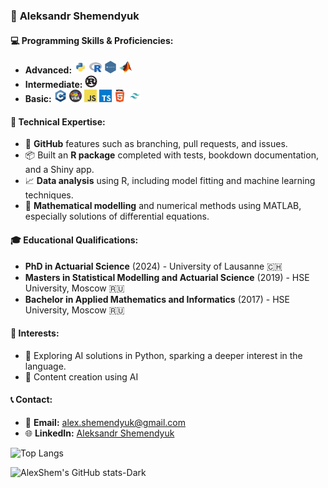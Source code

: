 ### 📌 **Aleksandr Shemendyuk**

#### 💻 **Programming Skills & Proficiencies:**
- **Advanced:** <code><img height="20" src="https://raw.githubusercontent.com/github/explore/master/topics/python/python.png"></code> <code><img height="20" src="https://raw.githubusercontent.com/github/explore/master/topics/r/r.png"></code> <code><img height="20" src="https://raw.githubusercontent.com/github/explore/master/topics/quarto/quarto.png"></code> <code><img height="20" src="https://raw.githubusercontent.com/github/explore/master/topics/matlab/matlab.png"></code>
- **Intermediate:** <code><img height="20" src="https://raw.githubusercontent.com/github/explore/master/topics/rust/rust.png"></code>
- **Basic:** <code><img height="20" src="https://raw.githubusercontent.com/github/explore/master/topics/cpp/cpp.png"
   alt="C++"></code> <code><img height="20" src="https://raw.githubusercontent.com/github/explore/master/topics/vba/vba.png"></code> <code><img height="20" src="https://raw.githubusercontent.com/github/explore/master/topics/javascript/javascript.png"></code> <code><img height="20" src="https://raw.githubusercontent.com/github/explore/master/topics/typescript/typescript.png"></code> <code><img height="20" src="https://raw.githubusercontent.com/github/explore/master/topics/html/html.png"></code> <code><img height="20" src="https://raw.githubusercontent.com/github/explore/master/topics/tailwind/tailwind.png"></code>

#### 🔧 **Technical Expertise:**
- 🔀 **GitHub** features such as branching, pull requests, and issues.
- 📦 Built an **R package** completed with tests, bookdown documentation, and a Shiny app.
- 📈 **Data analysis** using R, including model fitting and machine learning techniques.
- 🔢 **Mathematical modelling** and numerical methods using MATLAB, especially solutions of differential equations.

#### 🎓 **Educational Qualifications:**
- **PhD in Actuarial Science** (2024) - University of Lausanne 🇨🇭
- **Masters in Statistical Modelling and Actuarial Science** (2019) - HSE University, Moscow 🇷🇺
- **Bachelor in Applied Mathematics and Informatics** (2017) - HSE University, Moscow 🇷🇺

#### 🌱 **Interests:**
- 🤖 Exploring AI solutions in Python, sparking a deeper interest in the language.
- 🎥 Content creation using AI

#### 📞 **Contact:**
- 📧 **Email:** alex.shemendyuk@gmail.com
- 🌐 **LinkedIn:** [Aleksandr Shemendyuk](https://www.linkedin.com/in/alex-shem/)

![Top Langs](https://github-readme-stats.vercel.app/api/top-langs/?username=AlexShem&layout=compact&theme=github_dark_dimmed&langs_count=8)

![AlexShem's GitHub stats-Dark](https://github-readme-stats.vercel.app/api?username=AlexShem&count_private=true&show_icons=true&theme=github_dark_dimmed)
